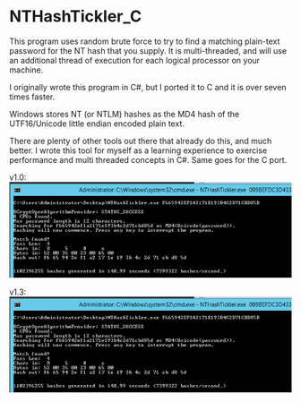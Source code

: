 NTHashTickler_C
===============

This program uses random brute force to try to find a matching plain-text password for the NT hash that you supply. It is multi-threaded, and will use an additional thread of execution for each logical processor on your machine.

I originally wrote this program in C#, but I ported it to C and it is over seven times faster.

Windows stores NT (or NTLM) hashes as the MD4 hash of the UTF16/Unicode little endian encoded plain text.

There are plenty of other tools out there that already do this, and much better. I wrote this tool for myself as a learning
experience to exercise performance and multi threaded concepts in C#. Same goes for the C port.

v1.0:
![Screenshot](./screen1.png)

v1.3:
![Screenshot](./screen1.png)